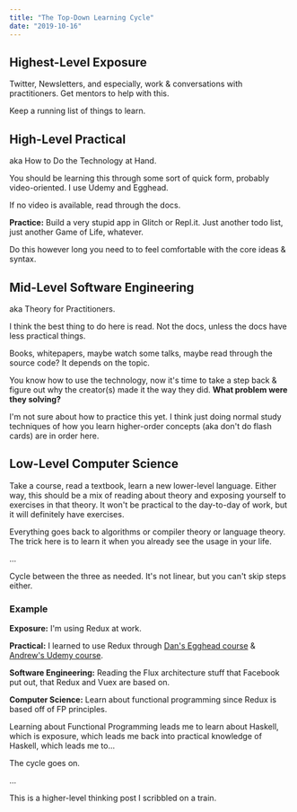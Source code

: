 ```yaml
---
title: "The Top-Down Learning Cycle"
date: "2019-10-16"
---
```


## Highest-Level Exposure

Twitter, Newsletters, and especially, work & conversations with practitioners. Get mentors to help with this.

Keep a running list of things to learn.

## High-Level Practical

aka How to Do the Technology at Hand.

You should be learning this through some sort of quick form, probably video-oriented. I use Udemy and Egghead.

If no video is available, read through the docs.

**Practice:** Build a very stupid app in Glitch or Repl.it. Just another todo list, just another Game of Life, whatever.

Do this however long you need to to feel comfortable with the core ideas & syntax.

## Mid-Level Software Engineering

aka Theory for Practitioners.

I think the best thing to do here is read. Not the docs, unless the docs have less practical things.

Books, whitepapers, maybe watch some talks, maybe read through the source code? It depends on the topic.

You know how to use the technology, now it's time to take a step back & figure out why the creator(s) made it the way they did. **What problem were they solving?**

I'm not sure about how to practice this yet. I think just doing normal study techniques of how you learn higher-order concepts (aka don't do flash cards) are in order here.

## Low-Level Computer Science

Take a course, read a textbook, learn a new lower-level language. Either way, this should be a mix of reading about theory and exposing yourself to exercises in that theory. It won't be practical to the day-to-day of work, but it will definitely have exercises.

Everything goes back to algorithms or compiler theory or language theory. The trick here is to learn it when you already see the usage in your life.

...

Cycle between the three as needed. It's not linear, but you can't skip steps either.

### Example

**Exposure:** I'm using Redux at work.

**Practical:** I learned to use Redux through [Dan's Egghead course](https://egghead.io/courses/getting-started-with-redux) & [Andrew's Udemy course](https://www.udemy.com/course/react-2nd-edition/).

**Software Engineering:** Reading the Flux architecture stuff that Facebook put out, that Redux and Vuex are based on.

**Computer Science:** Learn about functional programming since Redux is based off of FP principles.

Learning about Functional Programming leads me to learn about Haskell, which is exposure, which leads me back into practical knowledge of Haskell, which leads me to...

The cycle goes on.

...

This is a higher-level thinking post I scribbled on a train.